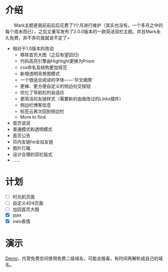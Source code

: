 # 介绍
  Mark主题是我前前后后花费了1个月进行维护（其实也没有，一个多月之中的每个周末而已），之后又重写发布了2.0.0版本的一款简洁双栏主题。并且Mark永久免费，弃不弃坑我就说不定了~
  

- 相对于1.0版本的改动
    - 移除首页大图（之后有望回归）
    - 代码高亮引擎由Highlight更换为Prism
    - css命名及结构更加规范
    - 新增透明背景图模式
    - 一个很适合阅读的字体——'华文细黑'
    - 更棒、更方便自定义的侧边社交按钮
    - 优化了导航栏的自适应
    - 更简洁的友链样式（需要新的由我改过的Links插件）
    - 侧边栏博客信息
    - 标签云再次回到侧边栏
    - More to find.
- 首页说说
- 普通模式和透明模式
- 首页公告
- 页内友链he全站友链
- 图片灯箱
- 设计合理的双栏版式
- ......
# 计划
- [ ] 时光机页面
- [ ] 自定义404页面
- [ ] 加回首页大图
- [x] pjax
- [x] owo表情

# 演示
[Demo](http://markdemo.ccaeo.com/index.php/archives/3/)，托管免费空间使用免费二级域名，可能会报毒，有时间再解析成自己的域名。
